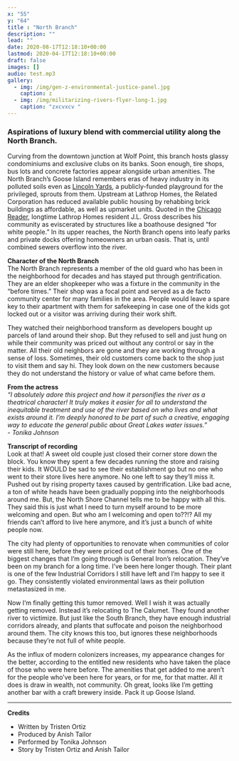```yaml
---
x: "55"
y: "64"
title : "North Branch"
description: ""
lead: ""
date: 2020-08-17T12:18:10+00:00
lastmod: 2020-04-17T12:18:10+00:00
draft: false
images: []
audio: test.mp3
gallery:
  - img: /img/gen-z-environmental-justice-panel.jpg
    caption: z
  - img: /img/militarizing-rivers-flyer-long-1.jpg
    caption: "zxcvxcv "
---
```

### Aspirations of luxury blend with commercial utility along the North Branch.

Curving from the downtown junction at Wolf Point, this branch hosts glassy condominiums and exclusive clubs on its banks. Soon enough, tire shops, bus lots and concrete factories appear alongside urban amenities. The North Branch’s Goose Island remembers eras of heavy industry in its polluted soils even as [Lincoln Yards](https://archive.curbed.com/2019/2/5/18211070/chicago-lincoln-yards-development-real-estate), a publicly-funded playground for the privileged, sprouts from them. Upstream at Lathrop Homes, the Related Corporation has reduced available public housing by rehabbing brick buildings as affordable, as well as upmarket units. Quoted in the [Chicago Reader](https://chicagoreader.com/arts-culture/residents-reflect-on-rehabbed-lathrop-homes/), longtime Lathrop Homes resident J.L. Gross describes his community as eviscerated by structures like a boathouse designed “for white people.” In its upper reaches, the North Branch opens into leafy parks and private docks offering homeowners an urban oasis. That is, until combined sewers overflow into the river.

**Character of the North Branch**  
The North Branch represents a member of the old guard who has been in the neighborhood for decades and has stayed put through gentrification. They are an elder shopkeeper who was a fixture in the community in the “before times.” Their shop was a focal point and served as a de facto community center for many families in the area. People would leave a spare key to their apartment with them for safekeeping in case one of the kids got locked out or a visitor was arriving during their work shift.

They watched their neighborhood transform as developers bought up parcels of land around their shop. But they refused to sell and just hung on while their community was priced out without any control or say in the matter. All their old neighbors are gone and they are working through a sense of loss. Sometimes, their old customers come back to the shop just to visit them and say hi. They look down on the new customers because they do not understand the history or value of what came before them.

**From the actress**  
_“I absolutely adore this project and how it personifies the river as a theatrical character! It truly makes it easier for all to understand the inequitable treatment and use of the river based on who lives and what exists around it. I’m deeply honored to be part of such a creative, engaging way to educate the general public about Great Lakes water issues.”_  
_- Tonika Johnson_

**Transcript of recording**  
Look at that! A sweet old couple just closed their corner store down the block. You know they spent a few decades running the store and raising their kids. It WOULD be sad to see their establishment go but no one who went to their store lives here anymore. No one left to say they’ll miss it. Pushed out by rising property taxes caused by gentrification. Like bad acne, a ton of white heads have been gradually popping into the neighborhoods around me. But, the North Shore Channel tells me to be happy with all this. They said this is just what I need to turn myself around to be more welcoming and open. But who am I welcoming and open to??!? All my friends can’t afford to live here anymore, and it’s just a bunch of white people now. 

The city had plenty of opportunities to renovate when communities of color were still here, before they were priced out of their homes. One of the biggest changes that I’m going through is General Iron’s relocation. They’ve been on my branch for a long time. I’ve been here longer though. Their plant is one of the few Industrial Corridors I still have left and I’m happy to see it go. They consistently violated environmental laws as their pollution metastasized in me. 

Now I’m finally getting this tumor removed. Well I wish it was actually getting removed. Instead it’s relocating to The Calumet. They found another river to victimize. But just like the South Branch, they have enough industrial corridors already, and plants that suffocate and poison the neighborhood around them. The city knows this too, but ignores these neighborhoods because they’re not full of white people. 

As the influx of modern colonizers increases, my appearance changes for the better, according to the entitled new residents who have taken the place of those who were here before. The amenities that get added to me aren’t for the people who’ve been here for years, or for me, for that matter. All it does is draw in wealth, not community. Oh great, looks like I’m getting another bar with a craft brewery inside. Pack it up Goose Island. 

---

**Credits**  
- Written by Tristen Ortiz
- Produced by Anish Tailor
- Performed by Tonika Johnson
- Story by Tristen Ortiz and Anish Tailor